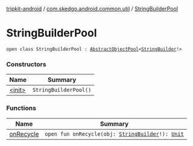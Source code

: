 [tripkit-android](../../index.md) / [com.skedgo.android.common.util](../index.md) / [StringBuilderPool](./index.md)

# StringBuilderPool

`open class StringBuilderPool : `[`AbstractObjectPool`](../-abstract-object-pool/index.md)`<`[`StringBuilder`](https://docs.oracle.com/javase/7/docs/api/java/lang/StringBuilder.html)`!>`

### Constructors

| Name | Summary |
|---|---|
| [&lt;init&gt;](-init-.md) | `StringBuilderPool()` |

### Functions

| Name | Summary |
|---|---|
| [onRecycle](on-recycle.md) | `open fun onRecycle(obj: `[`StringBuilder`](https://docs.oracle.com/javase/7/docs/api/java/lang/StringBuilder.html)`!): `[`Unit`](https://kotlinlang.org/api/latest/jvm/stdlib/kotlin/-unit/index.html) |
